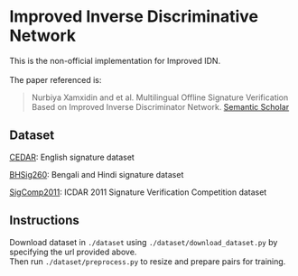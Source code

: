 # Improved Inverse Discriminative Network

This is the non-official implementation for Improved IDN.<br><br>
The paper referenced is:

> Nurbiya Xamxidin and et al. Multilingual Offline Signature Verification Based on Improved Inverse Discriminator Network. [Semantic Scholar](https://www.semanticscholar.org/paper/Multilingual-Offline-Signature-Verification-Based-Xamxidin-Mahpirat/8e28b02fb36ecf4f96798bd16825d8e1003dbb08)



## Dataset

[CEDAR](http://www.cedar.buffalo.edu/NIJ/data/signatures.rar): English signature dataset

[BHSig260](https://drive.google.com/file/d/0B29vNACcjvzVc1RfVkg5dUh2b1E): Bengali and Hindi signature dataset

[SigComp2011](http://www.iapr-tc11.org/mediawiki/index.php/ICDAR_2011_Signature_Verification_Competition_(SigComp2011)): ICDAR 2011 Signature Verification Competition dataset

## Instructions

Download dataset in `./dataset` using `./dataset/download_dataset.py` by specifying the url provided above.<br>
Then run `./dataset/preprocess.py` to resize and prepare pairs for training.
